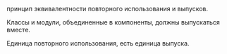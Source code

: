 принцип эквивалентности повторного использования и выпусков.

Классы и модули, объединенные в компоненты, должны выпускаться вместе.

Единица повторного использования, есть единица выпуска.



